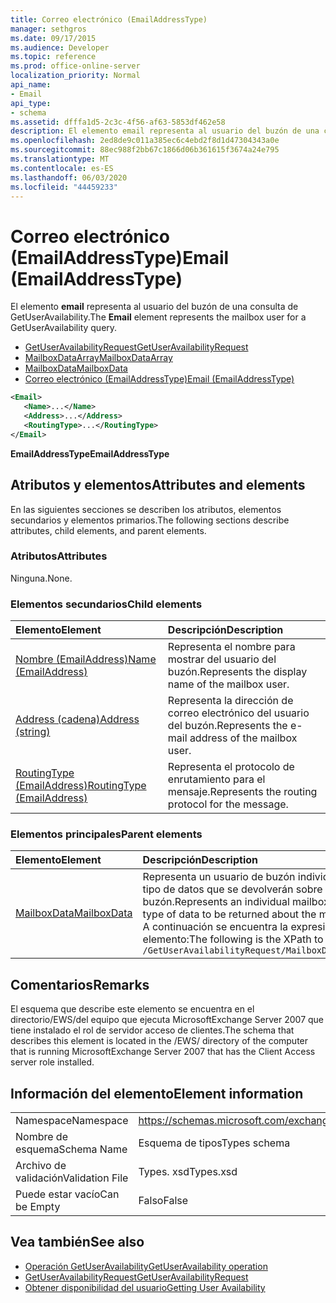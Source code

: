 ```yaml
---
title: Correo electrónico (EmailAddressType)
manager: sethgros
ms.date: 09/17/2015
ms.audience: Developer
ms.topic: reference
ms.prod: office-online-server
localization_priority: Normal
api_name:
- Email
api_type:
- schema
ms.assetid: dfffa1d5-2c3c-4f56-af63-5853df462e58
description: El elemento email representa al usuario del buzón de una consulta de GetUserAvailability.
ms.openlocfilehash: 2ed8de9c011a385ec6c4ebd2f8d1d47304343a0e
ms.sourcegitcommit: 88ec988f2bb67c1866d06b361615f3674a24e795
ms.translationtype: MT
ms.contentlocale: es-ES
ms.lasthandoff: 06/03/2020
ms.locfileid: "44459233"
---
```

# <a name="email-emailaddresstype"></a><span data-ttu-id="8e444-103">Correo electrónico (EmailAddressType)</span><span class="sxs-lookup"><span data-stu-id="8e444-103">Email (EmailAddressType)</span></span>

<span data-ttu-id="8e444-104">El elemento **email** representa al usuario del buzón de una consulta de GetUserAvailability.</span><span class="sxs-lookup"><span data-stu-id="8e444-104">The **Email** element represents the mailbox user for a GetUserAvailability query.</span></span> 
  
- [<span data-ttu-id="8e444-105">GetUserAvailabilityRequest</span><span class="sxs-lookup"><span data-stu-id="8e444-105">GetUserAvailabilityRequest</span></span>](getuseravailabilityrequest.md)  
- [<span data-ttu-id="8e444-106">MailboxDataArray</span><span class="sxs-lookup"><span data-stu-id="8e444-106">MailboxDataArray</span></span>](mailboxdataarray.md) 
- [<span data-ttu-id="8e444-107">MailboxData</span><span class="sxs-lookup"><span data-stu-id="8e444-107">MailboxData</span></span>](mailboxdata.md) 
- [<span data-ttu-id="8e444-108">Correo electrónico (EmailAddressType)</span><span class="sxs-lookup"><span data-stu-id="8e444-108">Email (EmailAddressType)</span></span>](email-emailaddresstype.md)
  
```xml
<Email>
   <Name>...</Name>
   <Address>...</Address>
   <RoutingType>...</RoutingType>
</Email>
```

 <span data-ttu-id="8e444-109">**EmailAddressType**</span><span class="sxs-lookup"><span data-stu-id="8e444-109">**EmailAddressType**</span></span>
## <a name="attributes-and-elements"></a><span data-ttu-id="8e444-110">Atributos y elementos</span><span class="sxs-lookup"><span data-stu-id="8e444-110">Attributes and elements</span></span>

<span data-ttu-id="8e444-111">En las siguientes secciones se describen los atributos, elementos secundarios y elementos primarios.</span><span class="sxs-lookup"><span data-stu-id="8e444-111">The following sections describe attributes, child elements, and parent elements.</span></span>
  
### <a name="attributes"></a><span data-ttu-id="8e444-112">Atributos</span><span class="sxs-lookup"><span data-stu-id="8e444-112">Attributes</span></span>

<span data-ttu-id="8e444-113">Ninguna.</span><span class="sxs-lookup"><span data-stu-id="8e444-113">None.</span></span>
  
### <a name="child-elements"></a><span data-ttu-id="8e444-114">Elementos secundarios</span><span class="sxs-lookup"><span data-stu-id="8e444-114">Child elements</span></span>

|<span data-ttu-id="8e444-115">**Elemento**</span><span class="sxs-lookup"><span data-stu-id="8e444-115">**Element**</span></span>|<span data-ttu-id="8e444-116">**Descripción**</span><span class="sxs-lookup"><span data-stu-id="8e444-116">**Description**</span></span>|
|:-----|:-----|
|[<span data-ttu-id="8e444-117">Nombre (EmailAddress)</span><span class="sxs-lookup"><span data-stu-id="8e444-117">Name (EmailAddress)</span></span>](name-emailaddress.md) <br/> |<span data-ttu-id="8e444-118">Representa el nombre para mostrar del usuario del buzón.</span><span class="sxs-lookup"><span data-stu-id="8e444-118">Represents the display name of the mailbox user.</span></span>  <br/> |
|[<span data-ttu-id="8e444-119">Address (cadena)</span><span class="sxs-lookup"><span data-stu-id="8e444-119">Address (string)</span></span>](address-string.md) <br/> |<span data-ttu-id="8e444-120">Representa la dirección de correo electrónico del usuario del buzón.</span><span class="sxs-lookup"><span data-stu-id="8e444-120">Represents the e-mail address of the mailbox user.</span></span>  <br/> |
|[<span data-ttu-id="8e444-121">RoutingType (EmailAddress)</span><span class="sxs-lookup"><span data-stu-id="8e444-121">RoutingType (EmailAddress)</span></span>](routingtype-emailaddress.md) <br/> |<span data-ttu-id="8e444-122">Representa el protocolo de enrutamiento para el mensaje.</span><span class="sxs-lookup"><span data-stu-id="8e444-122">Represents the routing protocol for the message.</span></span>  <br/> |
   
### <a name="parent-elements"></a><span data-ttu-id="8e444-123">Elementos principales</span><span class="sxs-lookup"><span data-stu-id="8e444-123">Parent elements</span></span>

|<span data-ttu-id="8e444-124">**Elemento**</span><span class="sxs-lookup"><span data-stu-id="8e444-124">**Element**</span></span>|<span data-ttu-id="8e444-125">**Descripción**</span><span class="sxs-lookup"><span data-stu-id="8e444-125">**Description**</span></span>|
|:-----|:-----|
|[<span data-ttu-id="8e444-126">MailboxData</span><span class="sxs-lookup"><span data-stu-id="8e444-126">MailboxData</span></span>](mailboxdata.md) <br/> |<span data-ttu-id="8e444-127">Representa un usuario de buzón individual y opciones para el tipo de datos que se devolverán sobre el usuario del buzón.</span><span class="sxs-lookup"><span data-stu-id="8e444-127">Represents an individual mailbox user and options for the type of data to be returned about the mailbox user.</span></span>  <br/> <span data-ttu-id="8e444-128">A continuación se encuentra la expresión XPath de este elemento:</span><span class="sxs-lookup"><span data-stu-id="8e444-128">The following is the XPath to this element:</span></span>  <br/>  `/GetUserAvailabilityRequest/MailboxDataArray[i]/MailboxData` <br/> |
   
## <a name="remarks"></a><span data-ttu-id="8e444-129">Comentarios</span><span class="sxs-lookup"><span data-stu-id="8e444-129">Remarks</span></span>

<span data-ttu-id="8e444-130">El esquema que describe este elemento se encuentra en el directorio/EWS/del equipo que ejecuta MicrosoftExchange Server 2007 que tiene instalado el rol de servidor acceso de clientes.</span><span class="sxs-lookup"><span data-stu-id="8e444-130">The schema that describes this element is located in the /EWS/ directory of the computer that is running MicrosoftExchange Server 2007 that has the Client Access server role installed.</span></span>
  
## <a name="element-information"></a><span data-ttu-id="8e444-131">Información del elemento</span><span class="sxs-lookup"><span data-stu-id="8e444-131">Element information</span></span>

|||
|:-----|:-----|
|<span data-ttu-id="8e444-132">Namespace</span><span class="sxs-lookup"><span data-stu-id="8e444-132">Namespace</span></span>  <br/> |https://schemas.microsoft.com/exchange/services/2006/types  <br/> |
|<span data-ttu-id="8e444-133">Nombre de esquema</span><span class="sxs-lookup"><span data-stu-id="8e444-133">Schema Name</span></span>  <br/> |<span data-ttu-id="8e444-134">Esquema de tipos</span><span class="sxs-lookup"><span data-stu-id="8e444-134">Types schema</span></span>  <br/> |
|<span data-ttu-id="8e444-135">Archivo de validación</span><span class="sxs-lookup"><span data-stu-id="8e444-135">Validation File</span></span>  <br/> |<span data-ttu-id="8e444-136">Types. xsd</span><span class="sxs-lookup"><span data-stu-id="8e444-136">Types.xsd</span></span>  <br/> |
|<span data-ttu-id="8e444-137">Puede estar vacío</span><span class="sxs-lookup"><span data-stu-id="8e444-137">Can be Empty</span></span>  <br/> |<span data-ttu-id="8e444-138">Falso</span><span class="sxs-lookup"><span data-stu-id="8e444-138">False</span></span>  <br/> |
   
## <a name="see-also"></a><span data-ttu-id="8e444-139">Vea también</span><span class="sxs-lookup"><span data-stu-id="8e444-139">See also</span></span>

- [<span data-ttu-id="8e444-140">Operación GetUserAvailability</span><span class="sxs-lookup"><span data-stu-id="8e444-140">GetUserAvailability operation</span></span>](getuseravailability-operation.md)  
- [<span data-ttu-id="8e444-141">GetUserAvailabilityRequest</span><span class="sxs-lookup"><span data-stu-id="8e444-141">GetUserAvailabilityRequest</span></span>](getuseravailabilityrequest.md)
- [<span data-ttu-id="8e444-142">Obtener disponibilidad del usuario</span><span class="sxs-lookup"><span data-stu-id="8e444-142">Getting User Availability</span></span>](https://msdn.microsoft.com/library/d4133fcb-9b0f-4e6b-aadf-a389da83516a%28Office.15%29.aspx)

